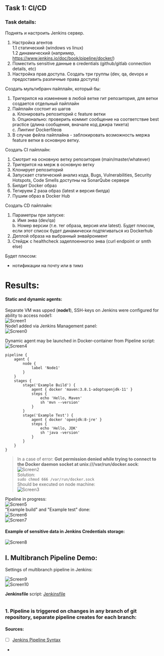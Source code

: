 ## Task 1: CI/CD

### Task details:  

Поднять и настроить Jenkins сервер.    
1. Настройка агентов  
1.1 статический (windows vs linux)  
1.2 динамический (например, https://www.jenkins.io/doc/book/pipeline/docker/)      
2. Поместить sensitive данные в credentials (github/gitlab connection details, etc)  
3. Настройка прав доступа. Создать три группы (dev, qa, devops и предоставить различные права доступа)    
 
Создать мультибранч пайплайн, который бы:  
1. Тригерился на изменение в любой ветке гит репозитория, для ветки создается отдельный пайплайн  
2. Пайплайн состоит из шагов  
  a. Клонировать репозиторий с feature ветки  
  b. Опционально: проверить коммит сообщение на соответствие best practice (длина сообщения, вначале код джира тикета)    
c. Линтинг Dockerfileов  
3. В случае фейла пайплайна - заблокировать возможность мержа feature ветки в основную ветку.  

Создать CI пайплайн:    
1. Смотрит на основную ветку репозитория (main/master/whatever)    
2. Тригерится на мерж в основную ветку  
3. Клонирует репозиторий  
4. Запускает статический анализ кода, Bugs, Vulnerabilities, Security Hotspots, Code Smells доступны на SonarQube сервере    
5. Билдит Docker образ  
6. Тегируем 2 раза образ (latest и версия билда)  
7. Пушим образ в Docker Hub  

Создать CD пайплайн:  
1. Параметры при запуске:    
a. Имя энва (dev/qa)  
b. Номер версии (т.е. тег образа, версия или latest). Будет плюсом, если этот список будет динамически подтягиваться из Dockerhub    
2. Деплой образа на выбранный энвайронмент  
3. Стейдж с healthcheck задеплоенногоо энва (curl endpoint or smth else)  

Будет плюсом:  
+ нотификации на почту или в тимз  
 
# Results:  
#### Static and dynamic agents:
Separate VM was upped (**node1**), SSH-keys on Jenkins were configured for ability to access node1:  
![Screen1](./task_images/Screenshot_1.png)  
Node1 added via Jenkins Management panel:    
![Screen0](./task_images/Screenshot_0.png)  

Dynamic agent may be launched in Docker-container from Pipeline script:  
![Screen4](./task_images/Screenshot_4.png)  
```commandline
pipeline {
    agent {
        node {
            label 'Node1'
        }
    }
    stages {
        stage('Example Build') {
            agent { docker 'maven:3.8.1-adoptopenjdk-11' } 
            steps {
                echo 'Hello, Maven'
                sh 'mvn --version'
            }
        }
        stage('Example Test') {
            agent { docker 'openjdk:8-jre' } 
            steps {
                echo 'Hello, JDK'
                sh 'java -version'
            }
        }
    }
}
```
>In a case of error: **Got permission denied while trying to connect to the Docker daemon socket at unix:///var/run/docker.sock**:
>![Screen2](./task_images/Screenshot_2.png)  
> Solution:  
> ```sudo chmod 666 /var/run/docker.sock```   
> Should be executed on node machine:  
> ![Screen3](./task_images/Screenshot_3.png)  

Pipeline in progress:  
![Screen5](./task_images/Screenshot_5.png)  
"Example build" and "Example test" done:  
![Screen6](./task_images/Screenshot_6.png)  
![Screen7](./task_images/Screenshot_7.png)  

#### Example of sensitive data in Jenkins Credentials storage:  
  
![Screen8](./task_images/Screenshot_8.png)

## I. Multibranch Pipeline Demo:

Settings of multibranch pipeline in Jenkins:  

![Screen9](./task_images/Screenshot_9.png)  
![Screen10](./task_images/Screenshot_10.png)

**Jenkinsfile** script: [Jenkinsfile](./Jenkinsfile)  
```commandline

```

### 1. Pipeline is triggered on changes in any branch of git repository, separate pipeline creates for each branch:



#### Sources:  
- [ ] [Jenkins Pipeline Syntax](https://www.jenkins.io/doc/book/pipeline/syntax/)  
- 
  
